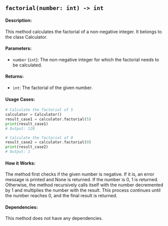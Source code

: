 ## `factorial(number: int) -> int`

#### Description:
This method calculates the factorial of a non-negative integer. It belongs to the class Calculator.

#### Parameters:
- `number` (`int`): The non-negative integer for which the factorial needs to be calculated.

#### Returns:
- `int`: The factorial of the given number.

#### Usage Cases:

```python
# Calculate the factorial of 5
calculator = Calculator()
result_case1 = calculator.factorial(5)
print(result_case1)
# Output: 120

# Calculate the factorial of 0
result_case2 = calculator.factorial(0)
print(result_case2)
# Output: 1
```

#### How it Works:
The method first checks if the given number is negative. If it is, an error message is printed and None is returned. If the number is 0, 1 is returned. Otherwise, the method recursively calls itself with the number decremented by 1 and multiplies the number with the result. This process continues until the number reaches 0, and the final result is returned.

#### Dependencies:
This method does not have any dependencies.